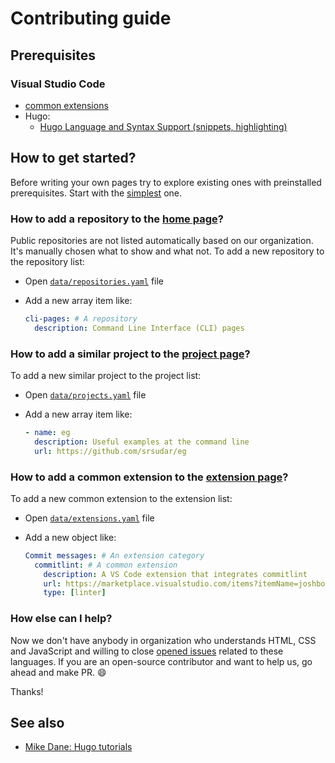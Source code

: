 # Contributing guide

## Prerequisites

### Visual Studio Code

- [common extensions](https://command-line-interface-pages.github.io/site.github.io/extensions/)
- Hugo:
  - [Hugo Language and Syntax Support (snippets, highlighting)](https://marketplace.visualstudio.com/items?itemName=redhat.vscode-yaml)

## How to get started?

Before writing your own pages try to explore existing ones with preinstalled
prerequisites. Start with the [simplest](./content/goals.md) one.

### How to add a repository to the [home page][home]?

Public repositories are not listed automatically based on our organization.
It's manually chosen what to show and what not. To add a new repository to
the repository list:

- Open [`data/repositories.yaml`](./data/repositories.yaml) file
- Add a new array item like:

  ```yaml
  cli-pages: # A repository
    description: Command Line Interface (CLI) pages
  ```

[home]: https://command-line-interface-pages.github.io/site.github.io/

### How to add a similar project to the [project page][projects]?

To add a new similar project to the project list:

- Open [`data/projects.yaml`](./data/projects.yaml) file
- Add a new array item like:

  ```yaml
  - name: eg
    description: Useful examples at the command line
    url: https://github.com/srsudar/eg
  ```

[projects]: https://command-line-interface-pages.github.io/site.github.io/projects/

### How to add a common extension to the [extension page][extensions]?

To add a new common extension to the extension list:

- Open [`data/extensions.yaml`](./data/extensions.yaml) file
- Add a new object like:

  ```yaml
  Commit messages: # An extension category
    commitlint: # A common extension
      description: A VS Code extension that integrates commitlint
      url: https://marketplace.visualstudio.com/items?itemName=joshbolduc.commitlint
      type: [linter]
  ```

[extensions]: https://command-line-interface-pages.github.io/site.github.io/extensions/

### How else can I help?

Now we don't have anybody in organization who understands HTML, CSS and
JavaScript and willing to close [opened issues][issues]
related to these languages. If you are an open-source contributor and want to
help us, go ahead and make PR. 😄

Thanks!

[issues]: https://github.com/command-line-interface-pages/site.github.io/issues?q=is%3Aissue+is%3Aopen+label%3A%22help+wanted%22

## See also

- [Mike Dane: Hugo tutorials][mike_dane_playlist]

[mike_dane_playlist]: https://www.youtube.com/watch?v=qtIqKaDlqXo&list=PLLAZ4kZ9dFpOnyRlyS-liKL5ReHDcj4G3
